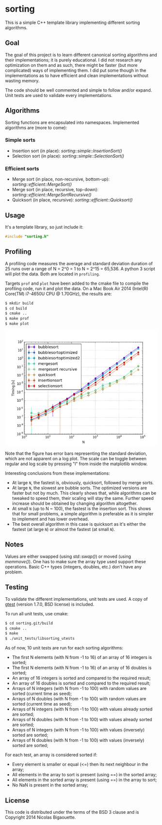# sorting

This is a simple C++ template library implementing different sorting algorithms.

## Goal
The goal of this project is to learn different canonical sorting algorithms and
their implementations; it is purely educational. I did not research any optimization
on them and as such, there might be faster (but more complicated) ways of implementing
them. I did put some though in the implementations as to have efficient and clean
implementations without wasting memory.

The code should be well commented and simple to follow and/or expand.
Unit tests are used to validate every implementations.


## Algorithms
Sorting functions are encapsulated into namespaces.
Implemented algorithms are (more to come):
### Simple sorts
* Insertion sort (in place): *sorting::simple::InsertionSort()*
* Selection sort (in place): *sorting::simple::SelectionSort()*

### Efficient sorts
* Merge sort (in place, non-recursive, bottom-up): *sorting::efficient::MergeSort()*
* Merge sort (in place, recursive, top-down): *sorting::efficient::MergeSortRecursive()*
* Quicksort (in place, recursive): *sorting::efficient::Quicksort()*


## Usage
It's a template library, so just include it:

```C++
#include "sorting.h"
```

## Profiling

A profiling code measures the average and standard deviation duration of 25
runs over a range of N = 2^0 = 1 to N = 2^15 = 65,536. A python 3 script
will plot the data. Both are located in `profiling`.

Targets `prof` and `plot` have been added to the cmake file to compile
the profiling code, run it and plot the data. On a Mac Book Air 2014
(Intel(R) Core(TM) i7-4650U CPU @ 1.70GHz), the results are:

```bash
$ mkdir build
$ cd build
$ cmake ..
$ make prof
$ make plot
```

![Profiling](profiling.png "Profiling of the different algorithms")

Note that the figure has error bars representing the standard deviation, which
are not apparent on a log plot. The scale can be toggle between regular and log
scale by pressing "l" from inside the matplotlib window.

Interesting conclusions from these implementations:

 * At large `N`, the fastest is, obviously, quicksort, followed by merge sorts.
 * At large `N`, the slowest are bubble sorts. The optimized versions are faster
   but not by much. This clearly shows that, while algorithms can be tweaked to
   speed them, their scaling will stay the same. Further speed increase should be
   obtained by changing algorithm altogether.
 * At small `N` (up to N ~ 100), the fastest is the insertion sort. This shows that
   for small problems, a simple algorithm is preferable as it is simpler to implement
   and has lower overhead.
 * The best overall algorithm in this case is quicksort as it's either the fastest
   (at large `N`) or almost the fastest (at small `N`).

## Notes
Values are either swapped (using *std::swap()*) or moved (using *memmove()*). One has to make
sure the array type used support these operations. Basic C++ types (integers, doubles, etc.) don't
have any problem.


## Testing
To validate the different implementations, unit tests are used. A copy of [gtest](https://code.google.com/p/googletest/)
(version 1.7.0, BSD license) is included.

To run all unit tests, use cmake:

```bash
$ cd sorting.git/build
$ cmake ..
$ make
$ ./unit_tests/libsorting_utests
```

As of now, 10 unit tests are run for each sorting algorithms:
- The first N elements (with N from -1 to 16) of an array of 16 integers is sorted;
- The first N elements (with N from -1 to 16) of an array of 16 doubles is sorted;
- An array of 16 integers is sorted and compared to the required result;
- An array of 16 doubles is sorted and compared to the required result;
- Arrays of N integers (with N from -1 to 100) with random values are sorted (current time as seed);
- Arrays of N doubles (with N from -1 to 100) with random values are sorted (current time as seed);
- Arrays of N integers (with N from -1 to 100) with values already sorted are sorted;
- Arrays of N doubles (with N from -1 to 100) with values already sorted are sorted;
- Arrays of N integers (with N from -1 to 100) with values (inversely) sorted are sorted;
- Arrays of N doubles (with N from -1 to 100) with values (inversely) sorted are sorted;

For each test, an array is considered sorted if:
- Every element is smaller or equal (<=) then its next neighbour in the array;
- All elements in the array to sort is present (using ==) in the sorted array;
- All elements in the sorted array is present (using ==) in the array to sort;
- No NaN is present in the sorted array;


## License

This code is distributed under the terms of the BSD 3 clause and is Copyright 2014 Nicolas Bigaouette.
